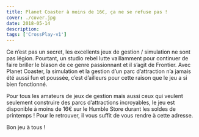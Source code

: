 ```yaml
---
title: Planet Coaster à moins de 16€, ça ne se refuse pas !
cover: ./cover.jpg
date: 2018-05-14
description: 
tags: ['CrossPlay-v1']
---
```

Ce n’est pas un secret, les excellents jeux de gestion / simulation ne sont pas légion. Pourtant, un studio rebel lutte vaillamment pour continuer de faire briller le blason de ce genre passionnant et il s’agit de Frontier. Avec Planet Coaster, la simulation et la gestion d’un parc d’attraction n’a jamais été aussi fun et poussée, c’est d’ailleurs pour cette raison que le jeu a si bien fonctionné.

Pour tous les amateurs de jeux de gestion mais aussi ceux qui veulent seulement construire des parcs d’attractions incroyables, le jeu est disponible à moins de 16€ sur le Humble Store durant les soldes de printemps ! Pour le retrouver, il vous suffit de vous rendre à cette adresse.

Bon jeu à tous !

